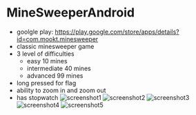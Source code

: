 # MineSweeperAndroid
- goolgle play: https://play.google.com/store/apps/details?id=com.mookt.minesweeper
- classic minesweeper game
- 3 level of difficulties
  - easy 10 mines
  - intermediate 40 mines
  - advanced 99 mines
- long pressed for flag
- ability to zoom in and zoom out
- has stopwatch
![screenshot1](MineSweeperPics/Screenshot_2019-07-21-17-20-17[1].png)
![screenshot2](MineSweeperPics/Screenshot_2019-07-21-17-20-21[1].png)
![screenshot3](MineSweeperPics/Screenshot_2019-07-21-17-20-26[1].png)
![screenshot4](MineSweeperPics/Screenshot_2019-07-21-17-20-39[1].png)
![screenshot5](MineSweeperPics/Screenshot_2019-07-21-17-20-52[1].png)
